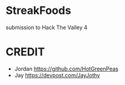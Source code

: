 # StreakFoods
submission to Hack The Valley 4
# CREDIT
- Jordan https://github.com/HotGreenPeas
- Jay https://devpost.com/JayJothy

